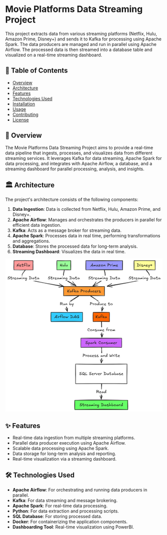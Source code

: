 # Movie Platforms Data Streaming Project

This project extracts data from various streaming platforms (Netflix, Hulu, Amazon Prime, Disney+) and sends it to Kafka for processing using Apache Spark. The data producers are managed and run in parallel using Apache Airflow. The processed data is then streamed into a database table and visualized on a real-time streaming dashboard.

## 📑 Table of Contents

- [Overview](#overview)
- [Architecture](#architecture)
- [Features](#features)
- [Technologies Used](#technologies-used)
- [Installation](#installation)
- [Usage](#usage)
- [Contributing](#contributing)
- [License](#license)

## 📝 Overview

The Movie Platforms Data Streaming Project aims to provide a real-time data pipeline that ingests, processes, and visualizes data from different streaming services. It leverages Kafka for data streaming, Apache Spark for data processing, and integrates with Apache Airflow, a database, and a streaming dashboard for parallel processing, analysis, and insights.

## 🏛️ Architecture

The project's architecture consists of the following components:

1. **Data Ingestion**: Data is collected from Netflix, Hulu, Amazon Prime, and Disney+.
2. **Apache Airflow**: Manages and orchestrates the producers in parallel for efficient data ingestion.
3. **Kafka**: Acts as a message broker for streaming data.
4. **Apache Spark**: Processes data in real time, performing transformations and aggregations.
5. **Database**: Stores the processed data for long-term analysis.
6. **Streaming Dashboard**: Visualizes the data in real time.

![Architecture Diagram](Pipeline.png)

## ✨ Features

- Real-time data ingestion from multiple streaming platforms.
- Parallel data producer execution using Apache Airflow.
- Scalable data processing using Apache Spark.
- Data storage for long-term analysis and reporting.
- Real-time visualization via a streaming dashboard.

## 🛠️ Technologies Used

- **Apache Airflow**: For orchestrating and running data producers in parallel.
- **Kafka**: For data streaming and message brokering.
- **Apache Spark**: For real-time data processing.
- **Python**: For data extraction and processing scripts.
- **SQL Database**: For storing processed data.
- **Docker**: For containerizing the application components.
- **Dashboarding Tool**: Real-time visualization using PowerBI.


